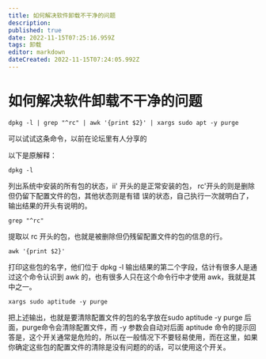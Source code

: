 ```yaml
---
title: 如何解决软件卸载不干净的问题
description: 
published: true
date: 2022-11-15T07:25:16.959Z
tags: 卸载
editor: markdown
dateCreated: 2022-11-15T07:24:05.992Z
---
```


# 如何解决软件卸载不干净的问题

```dpkg -l | grep "^rc" | awk '{print $2}' | xargs sudo apt -y purge```

可以试试这条命令，以前在论坛里有人分享的

以下是原解释：

```dpkg -l```

列出系统中安装的所有包的状态，ii' 开头的是正常安装的包， rc'开头的则是删除但仍留下配置文件的包，其他状态则是有错 误的状态，自己执行一次就明白了，输出结果的开头有说明的。

```grep "^rc"```

提取以 rc 开头的包，也就是被删除但仍残留配置文件的包的信息的行。

```awk '{print $2}'```

打印这些包的名字，他们位于 dpkg -l 输出结果的第二个字段，估计有很多人是通过这个命令认识到 awk 的，也有很多人只在这个命令行中才使用 awk，我就是其中之一。

```xargs sudo aptitude -y purge```

把上述输出，也就是要清除配置文件的包的名字放在sudo aptitude -y purge 后面，purge命令会清除配置文件，而 -y 参数会自动对后面 aptitude 命令的提示回答是，这个开关通常是危险的，所以在一般情况下不要轻易使用，而在这里，如果你确定这些包的配置文件的清除是没有问题的的话，可以使用这个开关。